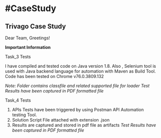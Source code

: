 <h1>#CaseStudy</h1>
<h2>Trivago Case Study</h2>

Dear Team,
Greetings!

<b>Important Information</b>

Task_3 Tests
<p> I have compiled and tested code on Java version 1.8.
Also , Selenium tool is used with Java backend language for automation with Maven as Build Tool.
Code has been tested on Chrome v76.0.3809.132 </p>

<I> Note: Folder contains classfile and related supported file for loader</I>
<I> Test Results have been captured in PDF formatted file </I>


Task_4 Tests
1. APIs Tests have been triggered by using Postman API Automation testing Tool.
2. Solution Script File attached with extension .json
3. Results are captured and stored in pdf file as artifacts
<I> Test Results have been captured in PDF formatted file </I>
